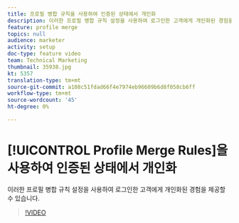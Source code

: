 ```yaml
---
title: 프로필 병합 규칙을 사용하여 인증된 상태에서 개인화
description: 이러한 프로필 병합 규칙 설정을 사용하여 로그인한 고객에게 개인화된 경험을 제공할 수 있습니다.
feature: profile merge
topics: null
audience: marketer
activity: setup
doc-type: feature video
team: Technical Marketing
thumbnail: 35938.jpg
kt: 5357
translation-type: tm+mt
source-git-commit: a108c51fdad66f4e7974eb96609b6d8f058cb6ff
workflow-type: tm+mt
source-wordcount: '45'
ht-degree: 0%

---
```



# [!UICONTROL Profile Merge Rules]을 사용하여 인증된 상태에서 개인화

이러한 프로필 병합 규칙 설정을 사용하여 로그인한 고객에게 개인화된 경험을 제공할 수 있습니다.

>[!VIDEO](https://video.tv.adobe.com/v/35938/?quality=12&learn=on)
